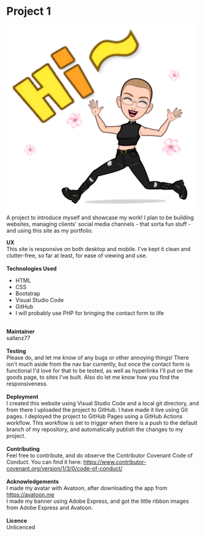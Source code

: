# Project 1
<img src="images/hi.png"><br>
A project to introduce myself and showcase my work! I plan to be building websites, managing clients' social media channels - that sorta fun stuff - and using this site as my portfolio.

**UX**<br>
This site is responsive on both desktop and mobile. I've kept it clean and clutter-free, so far at least, for ease of viewing and use.<br><br>
**Technologies Used**<br>
- HTML
- CSS
- Bootstrap
- Visual Studio Code
- GitHub
- I will probably use PHP for bringing the contact form to life
<br><br>

**Maintainer**<br>
sallanz77<br><br>
**Testing**<br>
Please do, and let me know of any bugs or other annoying things! There isn't much aside from the nav bar currently, but once the contact form is functional I'd love for that to be tested, as well as hyperlinks I'll put on the goods page, to sites I've built. Also do let me know how you find the responsiveness.<br><br>
**Deployment**<br>
I created this website using Visual Studio Code and a local git directory, and from there I uploaded the project to GitHub. I have made it live using Git pages. I deployed the project to GitHub Pages using a GitHub Actions workflow. This workflow is set to trigger when there is a push to the default branch of my repository, and automatically publish the changes to my project.<br><br>
**Contributing**<br>
Feel free to contribute, and do observe the Contributor Covenant Code of Conduct. You can find it here: https://www.contributor-covenant.org/version/1/3/0/code-of-conduct/<br><br>
**Acknowledgements**<br>
I made my avatar with Avatoon, after downloading the app from https://avatoon.me<br>
I made my banner using Adobe Express, and got the little ribbon images from Adobe Express and Avatoon.<br><br>
**Licence**<br>
Unlicenced

